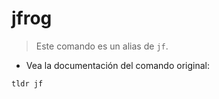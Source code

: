 # jfrog

> Este comando es un alias de `jf`.

- Vea la documentación del comando original:

`tldr jf`
